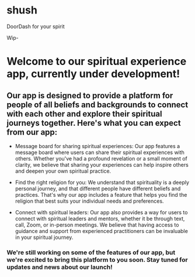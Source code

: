 # shush
DoorDash for your spirit

Wip- 
# Welcome to our spiritual experience app, currently under development!

## Our app is designed to provide a platform for people of all beliefs and backgrounds to connect with each other and explore their spiritual journeys together. Here's what you can expect from our app:

- Message board for sharing spiritual experiences: Our app features a message board where users can share their spiritual experiences with others. Whether you've had a profound revelation or a small moment of clarity, we believe that sharing your experiences can help inspire others and deepen your own spiritual practice.

- Find the right religion for you: We understand that spirituality is a deeply personal journey, and that different people have different beliefs and practices. That's why our app includes a feature that helps you find the religion that best suits your individual needs and preferences.

- Connect with spiritual leaders: Our app also provides a way for users to connect with spiritual leaders and mentors, whether it be through text, call, Zoom, or in-person meetings. We believe that having access to guidance and support from experienced practitioners can be invaluable in your spiritual journey.

### We're still working on some of the features of our app, but we're excited to bring this platform to you soon. Stay tuned for updates and news about our launch!
